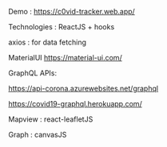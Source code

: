 Demo : https://c0vid-tracker.web.app/

Technologies :
ReactJS + hooks

axios : for data fetching

MaterialUI
https://material-ui.com/

GraphQL APIs:

https://api-corona.azurewebsites.net/graphql

https://covid19-graphql.herokuapp.com/

Mapview :
react-leafletJS

Graph :
canvasJS
